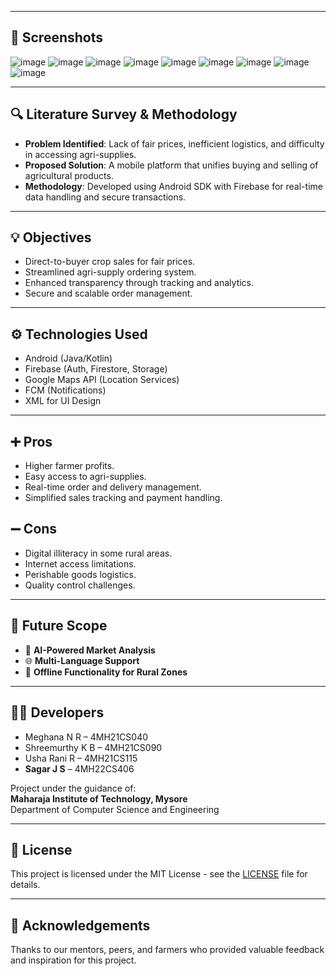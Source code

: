
---

## 📱 Screenshots

![image](https://github.com/user-attachments/assets/11efc1df-a16b-4bce-ae91-26cb0958a389)
![image](https://github.com/user-attachments/assets/ac09714b-2093-4238-879e-4bec686c1f94)
![image](https://github.com/user-attachments/assets/e9d2da75-c87f-47e2-bf24-f9e157863411)
![image](https://github.com/user-attachments/assets/d4940174-3aa9-47d8-994d-bf6bc1b20f81)
![image](https://github.com/user-attachments/assets/eddf2d4b-0250-44bb-bec9-6f93cb32bdf5)
![image](https://github.com/user-attachments/assets/9bbe4533-3aab-4c98-aa8d-43d2bc7836c5)
![image](https://github.com/user-attachments/assets/4883776f-733b-43eb-8c12-b97ddb77e725)
![image](https://github.com/user-attachments/assets/0ce3d7fd-68e8-48f0-87ef-a8ee34c34a41)
![image](https://github.com/user-attachments/assets/3a7a1f06-35a6-4b17-952c-423839d31ccb)

---


## 🔍 Literature Survey & Methodology

- **Problem Identified**: Lack of fair prices, inefficient logistics, and difficulty in accessing agri-supplies.
- **Proposed Solution**: A mobile platform that unifies buying and selling of agricultural products.
- **Methodology**: Developed using Android SDK with Firebase for real-time data handling and secure transactions.

---

## 💡 Objectives

- Direct-to-buyer crop sales for fair prices.
- Streamlined agri-supply ordering system.
- Enhanced transparency through tracking and analytics.
- Secure and scalable order management.

---

## ⚙️ Technologies Used

- Android (Java/Kotlin)
- Firebase (Auth, Firestore, Storage)
- Google Maps API (Location Services)
- FCM (Notifications)
- XML for UI Design

---

## ➕ Pros

- Higher farmer profits.
- Easy access to agri-supplies.
- Real-time order and delivery management.
- Simplified sales tracking and payment handling.

## ➖ Cons

- Digital illiteracy in some rural areas.
- Internet access limitations.
- Perishable goods logistics.
- Quality control challenges.

---

## 🔮 Future Scope

- 🤖 **AI-Powered Market Analysis**
- 🌐 **Multi-Language Support**
- 📴 **Offline Functionality for Rural Zones**

---

## 👨‍💻 Developers

- Meghana N R – 4MH21CS040  
- Shreemurthy K B – 4MH21CS090  
- Usha Rani R – 4MH21CS115  
- **Sagar J S** – 4MH22CS406  

Project under the guidance of:  
**Maharaja Institute of Technology, Mysore**  
Department of Computer Science and Engineering

---

## 📃 License

This project is licensed under the MIT License - see the [LICENSE](LICENSE) file for details.

---

## 🙏 Acknowledgements

Thanks to our mentors, peers, and farmers who provided valuable feedback and inspiration for this project.
